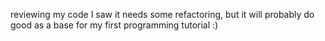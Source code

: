 reviewing my code I saw it needs some refactoring, but it will probably do good as a base for my first programming tutorial :)
